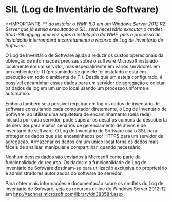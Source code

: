 # SIL (Log de Inventário de Software)

**IMPORTANTE: ** *ao instalar o WMF 5.0 em um Windows Server 2012 R2 Server que já esteja executando o SIL, será necessário executar o cmdlet Start-SilLogging uma vez após a instalação do WMF, pois o processo de instalação interromperá incorretamente o recurso de Log de Inventário de Software.*

O Log de Inventário de Software ajuda a reduzir os custos operacionais da obtenção de informações precisas sobre o software Microsoft instalado localmente em um servidor, mas especialmente em vários servidores em um ambiente de TI (presumindo-se que ele foi instalado e está em execução em todo o ambiente de TI). Desde que um esteja configurado, é possível encaminhar esses dados para um servidor de agregação e coletar os dados de log em um único local usando um processo uniforme e automático.

Embora também seja possível registrar em log os dados de inventário de software consultando cada computador diretamente, o Log de Inventário de Software, ao utilizar uma arquitetura de encaminhamento (pela rede) iniciada por cada servidor, pode superar os desafios comuns da descoberta de servidor para muitos cenários de gerenciamento de ativos e de inventário de software. O Log de Inventário de Software usa o SSL para proteger os dados que são encaminhados por HTTPS para um servidor de agregação. Armazenar os dados em um único local torna os dados mais fáceis de analisar, manipular e compartilhar, quando necessário.

Nenhum desses dados são enviados à Microsoft como parte da funcionalidade do recurso. Os dados e a funcionalidade do Log de Inventário de Software destinam-se para utilização exclusiva do proprietário e administradores autorizados do software do servidor.

Para obter mais informações e documentação sobre os cmdlets do Log de Inventário de Software, veja os recursos online do Windows Server 2012 R2 em <http://technet.microsoft.com/library/dn383584.aspx>.
<!--HONumber=Mar16_HO2-->
